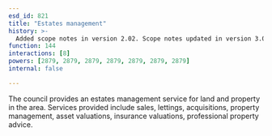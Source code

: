 ```yaml
---
esd_id: 821
title: "Estates management"
history: >-
  Added scope notes in version 2.02. Scope notes updated in version 3.00 to provide more detail on services provided. Term name changed from 'Estates management' to 'Land and property - estates management' in version 3.00. Name changed to 'estates management' in version 4.00.
function: 144
interactions: [8]
powers: [2879, 2879, 2879, 2879, 2879, 2879, 2879]
internal: false

---
```


The council provides an estates management service for land and property in the area.  Services provided include sales, lettings, acquisitions, property management, asset valuations, insurance valuations, professional property advice.

